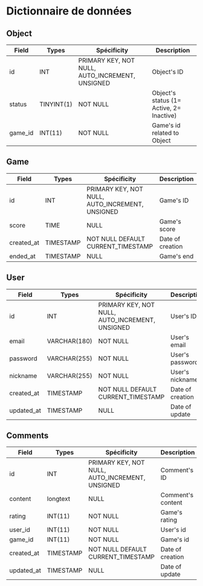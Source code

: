 # Dictionnaire de données

## Object
| Field   | Types      | Spécificity                                     | Description                              |
|---------|------------|-------------------------------------------------|------------------------------------------|
| id      | INT        | PRIMARY KEY, NOT NULL, AUTO_INCREMENT, UNSIGNED | Object's ID                              |
| status  | TINYINT(1) | NOT NULL                                        | Object's status (1= Active, 2= Inactive) |
| game_id | INT(11)    | NOT NULL                                        | Game's id related to Object              |

## Game
| Field      | Types     | Spécificity                                     | Description      |
|------------|-----------|-------------------------------------------------|------------------|
| id         | INT       | PRIMARY KEY, NOT NULL, AUTO_INCREMENT, UNSIGNED | Game's ID        |
| score      | TIME      | NULL                                            | Game's score     |
| created_at | TIMESTAMP | NOT NULL DEFAULT CURRENT_TIMESTAMP              | Date of creation |
| ended_at   | TIMESTAMP | NULL                                            | Game's end       |

## User
| Field      | Types        | Spécificity                                     | Description      |
|------------|--------------|-------------------------------------------------|------------------|
| id         | INT          | PRIMARY KEY, NOT NULL, AUTO_INCREMENT, UNSIGNED | User's ID        |
| email      | VARCHAR(180) | NOT NULL                                        | User's email     |
| password   | VARCHAR(255) | NOT NULL                                        | User's password  |
| nickname   | VARCHAR(255) | NOT NULL                                        | User's nickname  |
| created_at | TIMESTAMP    | NOT NULL DEFAULT CURRENT_TIMESTAMP              | Date of creation |
| updated_at | TIMESTAMP    | NULL                                            | Date of update   |

## Comments
| Field      | Types     | Spécificity                                     | Description       |
|------------|-----------|-------------------------------------------------|-------------------|
| id         | INT       | PRIMARY KEY, NOT NULL, AUTO_INCREMENT, UNSIGNED | Comment's ID      |
| content    | longtext  | NULL                                            | Comment's content |
| rating     | INT(11)   | NOT NULL                                        | Game's rating     |
| user_id    | INT(11)   | NOT NULL                                        | User's id         |
| game_id    | INT(11)   | NOT NULL                                        | Game's id         |
| created_at | TIMESTAMP | NOT NULL DEFAULT CURRENT_TIMESTAMP              | Date of creation  |
| updated_at | TIMESTAMP | NULL                                            | Date of update    |
